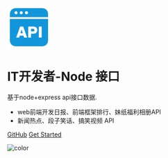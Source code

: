 ![logo](api.png)

# IT开发者-Node 接口

 基于node+express api接口数据.

- web前端开发日报、前端框架排行、妹纸福利相册API
- 新闻热点、段子笑话、搞笑视频 API

[GitHub](https://git.oschina.net/ecitlm/splider)
[Get Started](#/?id=splider)

![color](#ffffff)